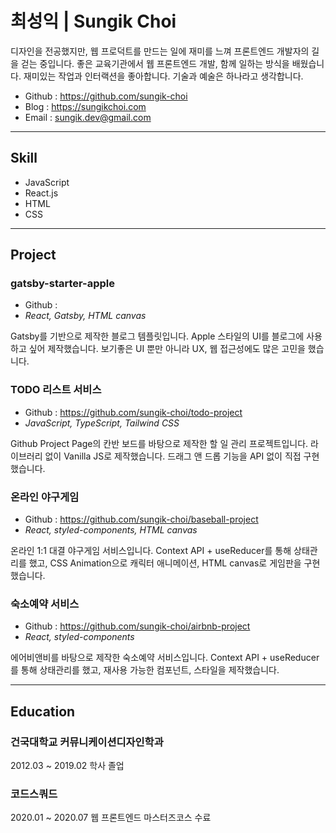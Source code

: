 # 최성익 | Sungik Choi

디자인을 전공했지만, 웹 프로덕트를 만드는 일에 재미를 느껴 프론트엔드 개발자의 길을 걷는 중입니다. 좋은 교육기관에서 웹 프론트엔드 개발, 함께 일하는 방식을 배웠습니다. 재미있는 작업과 인터랙션을 좋아합니다. 기술과 예술은 하나라고 생각합니다.

- Github :  <a href="https://github.com/sungik-choi" target="_blank">https://github.com/sungik-choi</a>
- Blog : <a href="https://sungikchoi.com" target="_blank">https://sungikchoi.com</a>
- Email : <a href="mailto:sungik.dev@gmail.com" target="_blank">sungik.dev@gmail.com</a>

---

## Skill

- JavaScript
- React.js
- HTML
- CSS

---

## Project

### gatsby-starter-apple

- Github : 
- *React, Gatsby, HTML canvas*

Gatsby를 기반으로 제작한 블로그 템플릿입니다. Apple 스타일의 UI를 블로그에 사용하고 싶어 제작했습니다. 보기좋은 UI 뿐만 아니라 UX, 웹 접근성에도 많은 고민을 했습니다.

### TODO 리스트 서비스

- Github : <a href="https://github.com/sungik-choi/todo-project" target="_blank">https://github.com/sungik-choi/todo-project</a>
- *JavaScript, TypeScript, Tailwind CSS*

Github Project Page의 칸반 보드를 바탕으로 제작한 할 일 관리 프로젝트입니다. 라이브러리 없이 Vanilla JS로 제작했습니다. 드래그 앤 드롭 기능을 API 없이 직접 구현했습니다.

### 온라인 야구게임

- Github : <a href="https://github.com/sungik-choi/baseball-project" target="_blank">https://github.com/sungik-choi/baseball-project</a>
- *React, styled-components, HTML canvas*

온라인 1:1 대결 야구게임 서비스입니다. Context API + useReducer를 통해 상태관리를 했고, CSS Animation으로 캐릭터 애니메이션, HTML canvas로 게임판을 구현했습니다.

### 숙소예약 서비스

- Github : <a href="https://github.com/sungik-choi/airbnb-project" target="_blank">https://github.com/sungik-choi/airbnb-project</a>
- *React, styled-components*

에어비앤비를 바탕으로 제작한 숙소예약 서비스입니다. Context API + useReducer를 통해 상태관리를 했고, 재사용 가능한 컴포넌트, 스타일을 제작했습니다.

---

<h2 id="education">Education</h2>

### 건국대학교 커뮤니케이션디자인학과

2012.03 ~ 2019.02 학사 졸업

### 코드스쿼드

2020.01 ~ 2020.07 웹 프론트엔드 마스터즈코스 수료
